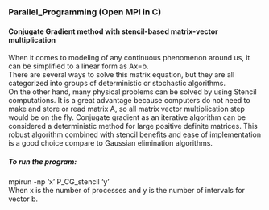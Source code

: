 ### Parallel_Programming (Open MPI in C)
#### Conjugate Gradient method with stencil-based matrix-vector multiplication

When it comes to modeling of any continuous phenomenon around us, it can be simplified to a linear form as Ax=b.  
There are several ways to solve this matrix equation, but they are all categorized into groups of deterministic or stochastic algorithms.  
On the other hand, many physical problems can be solved by using Stencil computations. It is a great advantage because computers do not need to make and store or read matrix A, so all matrix vector multiplication step would be on the fly. Conjugate gradient as an iterative algorithm can be considered a deterministic method for large positive definite matrices. This robust algorithm combined with stencil benefits and ease of implementation is a good choice compare to Gaussian elimination algorithms.


##### To run the program:  
mpirun -np ‘x’ P_CG_stencil ‘y’  
When x is the number of processes and y is the number of intervals for vector b.

